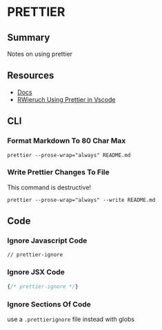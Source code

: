 # PRETTIER

## Summary

Notes on using prettier

## Resources

- [Docs](https://prettier.io/docs/en/ignore.html)
- [RWieruch Using Prettier in Vscode](https://www.robinwieruch.de/how-to-use-prettier-vscode)

## CLI

### Format Markdown To 80 Char Max

```
prettier --prose-wrap="always" README.md
```

### Write Prettier Changes To File

This command is destructive!

```
prettier --prose-wrap="always" --write README.md
```

## Code

### Ignore Javascript Code

```
// prettier-ignore
```

### Ignore JSX Code

```jsx
{/* prettier-ignore */}
```

### Ignore Sections Of Code

use a `.prettierignore` file instead with globs
